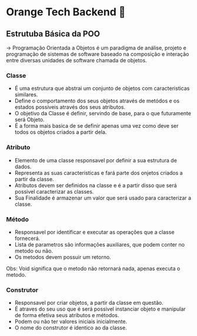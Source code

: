 # Orange Tech Backend 🍊 

## Estrutuba Básica da POO
-> Programação Orientada a Objetos é um paradigma de análise, projeto e programação de sistemas de software baseado na composição
e interação entre diversas unidades de software chamada de objetos. 


### Classe
* É uma estrutura que abstrai um conjunto de objetos com caracteristicas similares.
* Define o comportamento dos seus objetos através de metódos e os estados possiveis 
através dos seus atributos. 
* O objetivo da Classe é definir, servindo de base, para o que futuramente será Objeto. 
* É a forma mais basica de se definir apenas uma vez como deve ser todos os objetos criados a partir dela. 

### Atributo
* Elemento de uma classe responsavel por definir a sua estrutura de dados.
* Representa as suas caracteristicas e fará parte dos onjetos criados a partir da classe.
* Atributos devem ser definidos na classe e é a partir disso que será possivel caracterizar as classes. 
* Sua Finalidade é armazenar um valor que será usado para caracterizar a classe. 


### Método 

* Responsavel por identificar e executar as operações que a classe fornecerá. 
* Lista de parametros são informações auxiliares, que podem conter no metodo ou não. 
* Os metodos devem possuir um retorno. 

Obs: Void significa que o metodo não retornará nada, apenas executa o metodo. 

### Construtor 
* Responsavel por criar objetos, a partir da classe em questão. 
* É atraves do seu uso que é será possivel instanciar objeto e manipular de forma efetiva seus atributos e métodos.
* Podem ou não ter valores iniciais inicialmente. 
* O nome do construtor é identico ao da classe. 